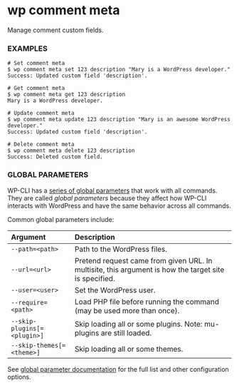 # wp comment meta

Manage comment custom fields.

### EXAMPLES

    # Set comment meta
    $ wp comment meta set 123 description "Mary is a WordPress developer."
    Success: Updated custom field 'description'.

    # Get comment meta
    $ wp comment meta get 123 description
    Mary is a WordPress developer.

    # Update comment meta
    $ wp comment meta update 123 description "Mary is an awesome WordPress developer."
    Success: Updated custom field 'description'.

    # Delete comment meta
    $ wp comment meta delete 123 description
    Success: Deleted custom field.



### GLOBAL PARAMETERS

WP-CLI has a [series of global parameters](https://make.wordpress.org/cli/handbook/config/) that work with all commands. They are called _global parameters_ because they affect how WP-CLI interacts with WordPress and have the same behavior across all commands.

Common global parameters include:

| **Argument**    | **Description**              |
|:----------------|:-----------------------------|
| `--path=<path>` | Path to the WordPress files. |
| `--url=<url>`   | Pretend request came from given URL. In multisite, this argument is how the target site is specified. |
| `--user=<user>` | Set the WordPress user.      |
| `--require=<path>` | Load PHP file before running the command (may be used more than once). |
| `--skip-plugins[=<plugin>]` | Skip loading all or some plugins. Note: mu-plugins are still loaded. |
| `--skip-themes[=<theme>]` | Skip loading all or some themes. |

See [global parameter documentation](https://make.wordpress.org/cli/handbook/config/) for the full list and other configuration options.

